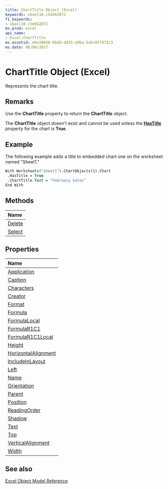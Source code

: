 ```yaml
---
title: ChartTitle Object (Excel)
keywords: vbaxl10.chm562072
f1_keywords:
- vbaxl10.chm562072
ms.prod: excel
api_name:
- Excel.ChartTitle
ms.assetid: e0a10650-66dd-dd33-e9ba-5a5c0f78f2c3
ms.date: 06/08/2017
---
```



# ChartTitle Object (Excel)

Represents the chart title.


## Remarks

Use the  **ChartTitle** property to return the **ChartTitle** object.

The  **ChartTitle** object doesn't exist and cannot be used unless the **[HasTitle](Excel.Chart.HasTitle.md)** property for the chart is **True**.


## Example

 The following example adds a title to embedded chart one on the worksheet named "Sheet1."


```vb
With Worksheets("sheet1").ChartObjects(1).Chart 
 .HasTitle = True 
 .ChartTitle.Text = "February Sales" 
End With
```


## Methods



|**Name**|
|:-----|
|[Delete](Excel.ChartTitle.Delete.md)|
|[Select](Excel.ChartTitle.Select.md)|

## Properties



|**Name**|
|:-----|
|[Application](Excel.ChartTitle.Application.md)|
|[Caption](Excel.ChartTitle.Caption.md)|
|[Characters](Excel.ChartTitle.Characters.md)|
|[Creator](Excel.ChartTitle.Creator.md)|
|[Format](Excel.ChartTitle.Format.md)|
|[Formula](Excel.ChartTitle.Formula.md)|
|[FormulaLocal](Excel.ChartTitle.FormulaLocal.md)|
|[FormulaR1C1](Excel.ChartTitle.FormulaR1C1.md)|
|[FormulaR1C1Local](Excel.ChartTitle.FormulaR1C1Local.md)|
|[Height](Excel.ChartTitle.Height.md)|
|[HorizontalAlignment](Excel.ChartTitle.HorizontalAlignment.md)|
|[IncludeInLayout](Excel.ChartTitle.IncludeInLayout.md)|
|[Left](Excel.ChartTitle.Left.md)|
|[Name](Excel.ChartTitle.Name.md)|
|[Orientation](Excel.ChartTitle.Orientation.md)|
|[Parent](Excel.ChartTitle.Parent.md)|
|[Position](Excel.ChartTitle.Position.md)|
|[ReadingOrder](Excel.ChartTitle.ReadingOrder.md)|
|[Shadow](Excel.ChartTitle.Shadow.md)|
|[Text](Excel.ChartTitle.Text.md)|
|[Top](Excel.ChartTitle.Top.md)|
|[VerticalAlignment](Excel.ChartTitle.VerticalAlignment.md)|
|[Width](Excel.ChartTitle.Width.md)|

## See also


[Excel Object Model Reference](./overview/Excelobject-model.md)
